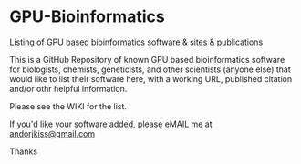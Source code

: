 # GPU-Bioinformatics
Listing of GPU based bioinformatics software &amp; sites &amp; publications

This is a GitHub Repository of known GPU based bioinformatics software for biologists, chemists, geneticists, and other scientists (anyone else) that would like to list their software here, with a working URL, published citation and/or othr helpful information.

Please see the WIKI for the list.

If you'd like your software added, please eMAIL me at <andorjkiss@gmail.com> 

Thanks
